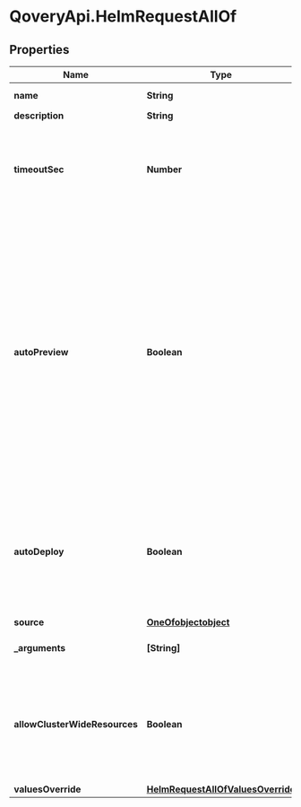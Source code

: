 # QoveryApi.HelmRequestAllOf

## Properties

Name | Type | Description | Notes
------------ | ------------- | ------------- | -------------
**name** | **String** | name is case insensitive | 
**description** | **String** |  | [optional] 
**timeoutSec** | **Number** | Maximum number of seconds allowed for helm to run before killing it and mark it as failed  | [optional] [default to 600]
**autoPreview** | **Boolean** | Indicates if the &#39;environment preview option&#39; is enabled.   If enabled, a preview environment will be automatically cloned when &#x60;/preview&#x60; endpoint is called or when a new commit is updated. If not specified, it takes the value of the &#x60;auto_preview&#x60; property from the associated environment.  | [optional] 
**autoDeploy** | **Boolean** | Specify if the helm will be automatically updated after receiving a new image tag or a new commit according to the source type.   | 
**source** | [**OneOfobjectobject**](OneOfobjectobject.md) |  | 
**_arguments** | **[String]** | The extra arguments to pass to helm | 
**allowClusterWideResources** | **Boolean** | If we should allow the chart to deploy object outside his specified namespace. Setting this flag to true, requires special rights  | [optional] [default to false]
**valuesOverride** | [**HelmRequestAllOfValuesOverride**](HelmRequestAllOfValuesOverride.md) |  | 


